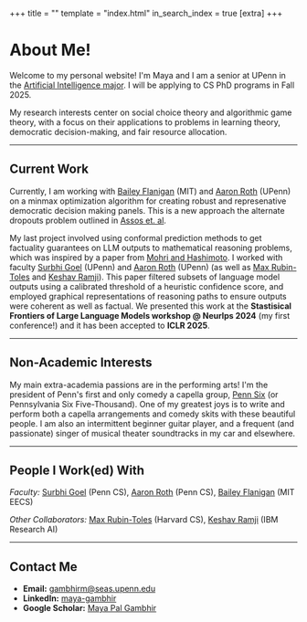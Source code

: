 +++
title = ""
template = "index.html"
in_search_index = true
[extra]
+++

# About Me!

Welcome to my personal website! I'm Maya and I am a senior at UPenn in the [Artificial Intelligence major](https://ai.seas.upenn.edu/). I will be applying to CS PhD programs in Fall 2025.



My research interests center on social choice theory and algorithmic game theory, with a focus on their applications to problems in learning theory, democratic decision-making, and fair resource allocation.

---

## Current Work

Currently, I am working with [Bailey Flanigan](https://sites.google.com/mit.edu/bailey-flanigan/home) (MIT) and [Aaron Roth](https://www.cis.upenn.edu/~aaroth/) (UPenn) on a minmax optimization algorithm for creating robust and represenative democratic decision making panels. This is a new approach the alternate dropouts problem outlined in [Assos et. al](https://dl.acm.org/doi/abs/10.1145/3736252.3742614).



My last project involved using conformal prediction methods to get factuality guarantees on LLM outputs to mathematical reasoning problems, which was inspired by a paper from [Mohri and Hashimoto](https://arxiv.org/abs/2402.10978). I worked with faculty [Surbhi Goel](https://www.surbhigoel.com/) (UPenn) and [Aaron Roth](https://www.cis.upenn.edu/~aaroth/) (UPenn) (as well as [Max Rubin-Toles](https://linktr.ee/maxonbion) and [Keshav Ramji](https://www.keshavramji.com/)). This paper filtered subsets of language model outputs using a calibrated threshold of a heuristic confidence score, and employed graphical representations of reasoning paths to ensure outputs were coherent as well as factual. We presented this work at the **Stastisical Frontiers of Large Language Models workshop @ NeurIps 2024** (my first conference!) and it has been accepted to **ICLR 2025**.

---

## Non-Academic Interests

My main extra-academia passions are in the performing arts! I'm the president of Penn's first and only comedy a capella group, [Penn Six](https://www.instagram.com/pennsixacapella/) (or Pennsylvania Six Five-Thousand). One of my greatest joys is to write and perform both a capella arrangements and comedy skits with these beautiful people. I am also an intermittent beginner guitar player, and a frequent (and passionate) singer of musical theater soundtracks in my car and elsewhere.

---

## People I Work(ed) With

*Faculty:* [Surbhi Goel](https://www.surbhigoel.com/) (Penn CS), [Aaron Roth](https://www.cis.upenn.edu/~aaroth/) (Penn CS), [Bailey Flanigan](https://sites.google.com/mit.edu/bailey-flanigan/home) (MIT EECS)

*Other Collaborators:* [Max Rubin-Toles](https://linktr.ee/maxonbion) (Harvard CS), [Keshav Ramji](https://www.keshavramji.com/) (IBM Research AI)

---

## Contact Me
- **Email:** [gambhirm@seas.upenn.edu](mailto:gambhirm@seas.upenn.edu)
- **LinkedIn:** [maya-gambhir](https://www.linkedin.com/in/maya-gambhir/)
- **Google Scholar:** [Maya Pal Gambhir](https://scholar.google.com/citations?user=B77cCUQAAAAJ&hl=en)
